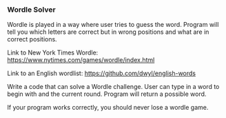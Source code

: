 ### Wordle Solver

Wordle is played in a way where user tries to guess the word.
Program will tell you which letters are correct but in wrong positions and what are in correct positions.


Link to New York Times Wordle: https://www.nytimes.com/games/wordle/index.html

Link to an English wordlist: https://github.com/dwyl/english-words


Write a code that can solve a Wordle challenge. User can type in a word to begin with and the current round. Program will return a possible word. 


If your program works correctly, you should never lose a wordle game.
